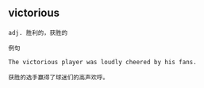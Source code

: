 ## victorious
```
adj. 胜利的，获胜的

例句

The victorious player was loudly cheered by his fans.

获胜的选手赢得了球迷们的高声欢呼。

```